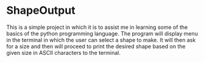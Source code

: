 # ShapeOutput
This is a simple project in which it is to assist me in learning some of the basics of the python programming language. The program will display menu in the terminal in which the user can select a shape to make. It will then ask for a size and then will proceed to print the desired shape based on the given size in ASCII characters to the terminal.
